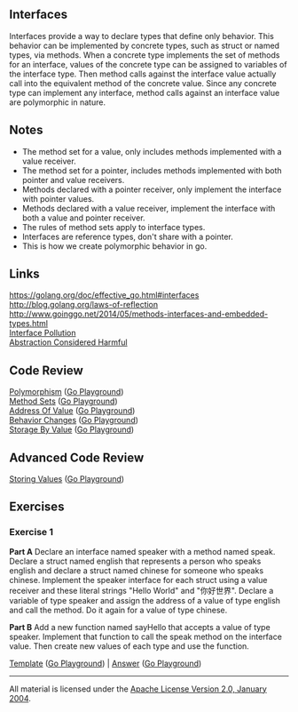 ## Interfaces

Interfaces provide a way to declare types that define only behavior. This behavior can be implemented by concrete types, such as struct or named types, via methods. When a concrete type implements the set of methods for an interface, values of the concrete type can be assigned to variables of the interface type. Then method calls against the interface value actually call into the equivalent method of the concrete value. Since any concrete type can implement any interface, method calls against an interface value are polymorphic in nature.

## Notes

* The method set for a value, only includes methods implemented with a value receiver.
* The method set for a pointer, includes methods implemented with both pointer and value receivers.
* Methods declared with a pointer receiver, only implement the interface with pointer values.
* Methods declared with a value receiver, implement the interface with both a value and pointer receiver.
* The rules of method sets apply to interface types.
* Interfaces are reference types, don't share with a pointer.
* This is how we create polymorphic behavior in go.

## Links

https://golang.org/doc/effective_go.html#interfaces  
http://blog.golang.org/laws-of-reflection  
http://www.goinggo.net/2014/05/methods-interfaces-and-embedded-types.html  
[Interface Pollution](https://medium.com/@rakyll/interface-pollution-in-go-7d58bccec275)  
[Abstraction Considered Harmful](http://bravenewgeek.com/abstraction-considered-harmful)

## Code Review

[Polymorphism](example1/example1.go) ([Go Playground](https://play.golang.org/p/Uag9qj7Pu5))  
[Method Sets](example2/example2.go) ([Go Playground](https://play.golang.org/p/4R3_QVKNli))  
[Address Of Value](example3/example3.go) ([Go Playground](https://play.golang.org/p/hJtuUbNICG))  
[Behavior Changes](example4/example4.go) ([Go Playground](https://play.golang.org/p/OrFNjhTrxv))  
[Storage By Value](example5/example5.go) ([Go Playground](https://play.golang.org/p/9yHyRQUEkW))  

## Advanced Code Review

[Storing Values](advanced/example1/example1.go) ([Go Playground](https://play.golang.org/p/KXvtpd9_29))

## Exercises

### Exercise 1

**Part A** Declare an interface named speaker with a method named speak. Declare a struct named english that represents a person who speaks english and declare a struct named chinese for someone who speaks chinese. Implement the speaker interface for each struct using a value receiver and these literal strings "Hello World" and "你好世界". Declare a variable of type speaker and assign the address of a value of type english and call the method. Do it again for a value of type chinese.

**Part B** Add a new function named sayHello that accepts a value of type speaker. Implement that function to call the speak method on the interface value. Then create new values of each type and use the function.

[Template](exercises/template1/template1.go) ([Go Playground](https://play.golang.org/p/adkJ3OvYpr)) |
[Answer](exercises/exercise1/exercise1.go) ([Go Playground](https://play.golang.org/p/06fecJbfE4))
___
All material is licensed under the [Apache License Version 2.0, January 2004](http://www.apache.org/licenses/LICENSE-2.0).
